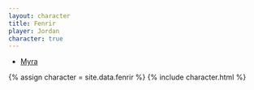 ```yaml
---
layout: character
title: Fenrir
player: Jordan
character: true
---
```


<div class="character-links subcharacter">
  <ul>
    <li><a href="../">Myra</a></li>
  </ul>
</div>

{% assign character = site.data.fenrir %}
{% include character.html %}